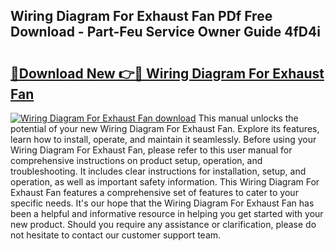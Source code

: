 ## Wiring Diagram For Exhaust Fan PDf Free Download - Part-Feu Service Owner Guide 4fD4i

# <h2><a href="http://dfnef9.blite.top/?on=Wiring+Diagram+For+Exhaust+Fan">🔗Download New 👉🔴 Wiring Diagram For Exhaust Fan</a></h2>

[![Wiring Diagram For Exhaust Fan download](https://i.imgur.com/lujVjoI.png)](http://dfnef9.blite.top/?on=Wiring+Diagram+For+Exhaust+Fan)
This manual unlocks the potential of your new Wiring Diagram For Exhaust Fan. Explore its features, learn how to install, operate, and maintain it seamlessly. Before using your Wiring Diagram For Exhaust Fan, please refer to this user manual for comprehensive instructions on product setup, operation, and troubleshooting. It includes clear instructions for installation, setup, and operation, as well as important safety information. This Wiring Diagram For Exhaust Fan features a comprehensive set of features to cater to your specific needs. It's our hope that the Wiring Diagram For Exhaust Fan has been a helpful and informative resource in helping you get started with your new product. Should you require any assistance or clarification, please do not hesitate to contact our customer support team.
